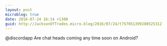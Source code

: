 ```yaml
---
layout: post
microblog: true
date: 2016-07-24 16:14 +1300
guid: http://JacksonOfTrades.micro.blog/2016/07/24/t757051399280525312.html
---
```

@discordapp Are chat heads coming any time soon on Android?

